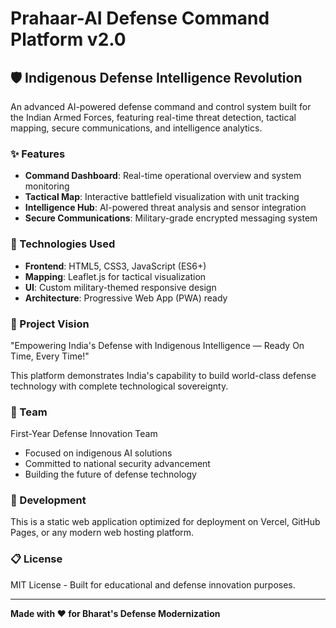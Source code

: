 # Prahaar-AI Defense Command Platform v2.0

## 🛡️ Indigenous Defense Intelligence Revolution

An advanced AI-powered defense command and control system built for the Indian Armed Forces, featuring real-time threat detection, tactical mapping, secure communications, and intelligence analytics.

### ✨ Features

- **Command Dashboard**: Real-time operational overview and system monitoring
- **Tactical Map**: Interactive battlefield visualization with unit tracking
- **Intelligence Hub**: AI-powered threat analysis and sensor integration  
- **Secure Communications**: Military-grade encrypted messaging system

### 🚀 Technologies Used

- **Frontend**: HTML5, CSS3, JavaScript (ES6+)
- **Mapping**: Leaflet.js for tactical visualization
- **UI**: Custom military-themed responsive design
- **Architecture**: Progressive Web App (PWA) ready

### 🎯 Project Vision

"Empowering India's Defense with Indigenous Intelligence — Ready On Time, Every Time!"

This platform demonstrates India's capability to build world-class defense technology with complete technological sovereignty.

### 👥 Team

First-Year Defense Innovation Team
- Focused on indigenous AI solutions
- Committed to national security advancement
- Building the future of defense technology

### 🔧 Development

This is a static web application optimized for deployment on Vercel, GitHub Pages, or any modern web hosting platform.

### 📋 License

MIT License - Built for educational and defense innovation purposes.

---

**Made with ❤️ for Bharat's Defense Modernization**
